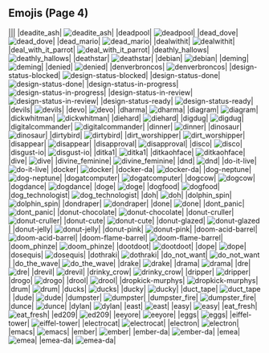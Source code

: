 
## Emojis (Page 4)
|||
|deadite_ash| ![deadite_ash](/output/deadite_ash.png)|
|deadpool| ![deadpool](/output/deadpool.png)|
|dead_dove| ![dead_dove](/output/dead_dove.png)|
|dead_mario| ![dead_mario](/output/dead_mario.gif)|
|dealwithit| ![dealwithit](/output/dealwithit.gif)|
|deal_with_it_parrot| ![deal_with_it_parrot](/output/deal_with_it_parrot.gif)|
|deathly_hallows| ![deathly_hallows](/output/deathly_hallows.png)|
|deathstar| ![deathstar](/output/deathstar.jpg)|
|debian| ![debian](/output/debian.png)|
|deming| ![deming](/output/deming.png)|
|denied| ![denied](/output/denied.png)|
|denverbroncos| ![denverbroncos](/output/denverbroncos.png)|
|design-status-blocked| ![design-status-blocked](/output/design-status-blocked.png)|
|design-status-done| ![design-status-done](/output/design-status-done.png)|
|design-status-in-progress| ![design-status-in-progress](/output/design-status-in-progress.png)|
|design-status-in-review| ![design-status-in-review](/output/design-status-in-review.png)|
|design-status-ready| ![design-status-ready](/output/design-status-ready.png)|
|devils| ![devils](/output/devils.png)|
|devo| ![devo](/output/devo.png)|
|dharma| ![dharma](/output/dharma.jpg)|
|diagram| ![diagram](/output/diagram.png)|
|dickwhitman| ![dickwhitman](/output/dickwhitman)|
|diehard| ![diehard](/output/diehard.jpg)|
|digdug| ![digdug](/output/digdug.gif)|
|digitalcommander| ![digitalcommander](/output/digitalcommander.gif)|
|dinner| ![dinner](/output/dinner.png)|
|dinosaur| ![dinosaur](/output/dinosaur.jpg)|
|dirtybird| ![dirtybird](/output/dirtybird.png)|
|dirt_worshipper| ![dirt_worshipper](/output/dirt_worshipper.png)|
|disappear| ![disappear](/output/disappear)|
|disapproval| ![disapproval](/output/disapproval.png)|
|disco| ![disco](/output/disco.gif)|
|disgust-io| ![disgust-io](/output/disgust-io.png)|
|ditka1| ![ditka1](/output/ditka1.png)|
|ditkaohface| ![ditkaohface](/output/ditkaohface.png)|
|dive| ![dive](/output/dive.png)|
|divine_feminine| ![divine_feminine](/output/divine_feminine.png)|
|dnd| ![dnd](/output/dnd.png)|
|do-it-live| ![do-it-live](/output/do-it-live.gif)|
|docker| ![docker](/output/docker.jpg)|
|docker-da| ![docker-da](/output/docker-da.png)|
|dog-neptune| ![dog-neptune](/output/dog-neptune.png)|
|dogatcomputer| ![dogatcomputer](/output/dogatcomputer.jpg)|
|dogcow| ![dogcow](/output/dogcow.png)|
|dogdance| ![dogdance](/output/dogdance.gif)|
|doge| ![doge](/output/doge.png)|
|dogfood| ![dogfood](/output/dogfood.jpg)|
|dog_technologist| ![dog_technologist](/output/dog_technologist.png)|
|doh| ![doh](/output/doh.png)|
|dolphin_spin| ![dolphin_spin](/output/dolphin_spin.gif)|
|dondraper| ![dondraper](/output/dondraper.jpg)|
|done| ![done](/output/done.jpg)|
|dont_panic| ![dont_panic](/output/dont_panic.png)|
|donut-chocolate| ![donut-chocolate](/output/donut-chocolate.png)|
|donut-cruller| ![donut-cruller](/output/donut-cruller.png)|
|donut-cute| ![donut-cute](/output/donut-cute.png)|
|donut-glazed| ![donut-glazed](/output/donut-glazed.png)|
|donut-jelly| ![donut-jelly](/output/donut-jelly.png)|
|donut-pink| ![donut-pink](/output/donut-pink.png)|
|doom-acid-barrel| ![doom-acid-barrel](/output/doom-acid-barrel.gif)|
|doom-flame-barrel| ![doom-flame-barrel](/output/doom-flame-barrel.gif)|
|doom_phinze| ![doom_phinze](/output/doom_phinze.jpg)|
|dootdoot| ![dootdoot](/output/dootdoot.png)|
|dope| ![dope](/output/dope.png)|
|dosequis| ![dosequis](/output/dosequis.png)|
|dothraki| ![dothraki](/output/dothraki)|
|do_not_want| ![do_not_want](/output/do_not_want.png)|
|do_the_wave| ![do_the_wave](/output/do_the_wave.gif)|
|drake| ![drake](/output/drake.png)|
|drama| ![drama](/output/drama.png)|
|dre| ![dre](/output/dre.jpg)|
|drevil| ![drevil](/output/drevil.png)|
|drinky_crow| ![drinky_crow](/output/drinky_crow.png)|
|dripper| ![dripper](/output/dripper.jpg)|
|drogo| ![drogo](/output/drogo)|
|drool| ![drool](/output/drool.png)|
|dropkick-murphys| ![dropkick-murphys](/output/dropkick-murphys.jpg)|
|drum| ![drum](/output/drum.png)|
|ducks| ![ducks](/output/ducks.png)|
|ducky| ![ducky](/output/ducky.png)|
|duct_tape| ![duct_tape](/output/duct_tape.png)|
|dude| ![dude](/output/dude.png)|
|dumpster| ![dumpster](/output/dumpster.png)|
|dumpster_fire| ![dumpster_fire](/output/dumpster_fire.png)|
|dunce| ![dunce](/output/dunce.gif)|
|dylan| ![dylan](/output/dylan)|
|east| ![east](/output/east.png)|
|easy| ![easy](/output/easy.jpg)|
|eat_fresh| ![eat_fresh](/output/eat_fresh.png)|
|ed209| ![ed209](/output/ed209.jpg)|
|eeyore| ![eeyore](/output/eeyore.png)|
|eggs| ![eggs](/output/eggs.png)|
|eiffel-tower| ![eiffel-tower](/output/eiffel-tower.png)|
|electrocat| ![electrocat](/output/electrocat.png)|
|electron| ![electron](/output/electron.png)|
|emacs| ![emacs](/output/emacs.png)|
|ember| ![ember](/output/ember.png)|
|ember-da| ![ember-da](/output/ember-da.png)|
|emea| ![emea](/output/emea.png)|
|emea-da| ![emea-da](/output/emea-da.png)|